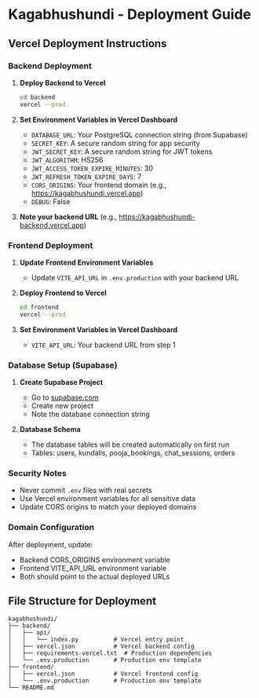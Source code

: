 # Kagabhushundi - Deployment Guide

## Vercel Deployment Instructions

### Backend Deployment

1. **Deploy Backend to Vercel**
   ```bash
   cd backend
   vercel --prod
   ```

2. **Set Environment Variables in Vercel Dashboard**
   - `DATABASE_URL`: Your PostgreSQL connection string (from Supabase)
   - `SECRET_KEY`: A secure random string for app security
   - `JWT_SECRET_KEY`: A secure random string for JWT tokens
   - `JWT_ALGORITHM`: HS256
   - `JWT_ACCESS_TOKEN_EXPIRE_MINUTES`: 30
   - `JWT_REFRESH_TOKEN_EXPIRE_DAYS`: 7
   - `CORS_ORIGINS`: Your frontend domain (e.g., https://kagabhushundi.vercel.app)
   - `DEBUG`: False

3. **Note your backend URL** (e.g., https://kagabhushundi-backend.vercel.app)

### Frontend Deployment

1. **Update Frontend Environment Variables**
   - Update `VITE_API_URL` in `.env.production` with your backend URL

2. **Deploy Frontend to Vercel**
   ```bash
   cd frontend
   vercel --prod
   ```

3. **Set Environment Variables in Vercel Dashboard**
   - `VITE_API_URL`: Your backend URL from step 1

### Database Setup (Supabase)

1. **Create Supabase Project**
   - Go to [supabase.com](https://supabase.com)
   - Create new project
   - Note the database connection string

2. **Database Schema**
   - The database tables will be created automatically on first run
   - Tables: users, kundalis, pooja_bookings, chat_sessions, orders

### Security Notes

- Never commit `.env` files with real secrets
- Use Vercel environment variables for all sensitive data
- Update CORS origins to match your deployed domains

### Domain Configuration

After deployment, update:
- Backend CORS_ORIGINS environment variable
- Frontend VITE_API_URL environment variable
- Both should point to the actual deployed URLs

## File Structure for Deployment

```
kagabhushundi/
├── backend/
│   ├── api/
│   │   └── index.py          # Vercel entry point
│   ├── vercel.json           # Vercel backend config
│   ├── requirements-vercel.txt  # Production dependencies
│   └── .env.production       # Production env template
├── frontend/
│   ├── vercel.json           # Vercel frontend config
│   └── .env.production       # Production env template
└── README.md
```
